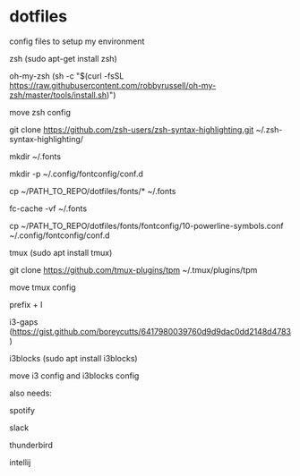 # dotfiles
config files to setup my environment


zsh (sudo apt-get install zsh)

oh-my-zsh (sh -c "$(curl -fsSL https://raw.githubusercontent.com/robbyrussell/oh-my-zsh/master/tools/install.sh)")


move zsh config

git clone https://github.com/zsh-users/zsh-syntax-highlighting.git ~/.zsh-syntax-highlighting/

mkdir ~/.fonts

mkdir -p ~/.config/fontconfig/conf.d


cp ~/PATH\_TO\_REPO/dotfiles/fonts/\* ~/.fonts

fc-cache -vf ~/.fonts

cp ~/PATH\_TO\_REPO/dotfiles/fonts/fontconfig/10-powerline-symbols.conf ~/.config/fontconfig/conf.d


tmux (sudo apt install tmux)

git clone https://github.com/tmux-plugins/tpm ~/.tmux/plugins/tpm


move tmux config

prefix + I


i3-gaps (https://gist.github.com/boreycutts/6417980039760d9d9dac0dd2148d4783)

i3blocks (sudo apt install i3blocks)

move i3 config and i3blocks config



also needs:

spotify

slack

thunderbird

intellij
